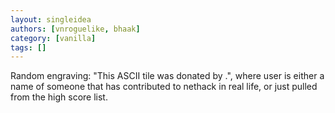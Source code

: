 ```yaml
---
layout: singleidea
authors: [vnroguelike, bhaak]
category: [vanilla]
tags: []
---
```

Random engraving: "This ASCII tile was donated by <user>.", where user is either a name of someone that has contributed to nethack in real life, or just pulled from the high score list.
